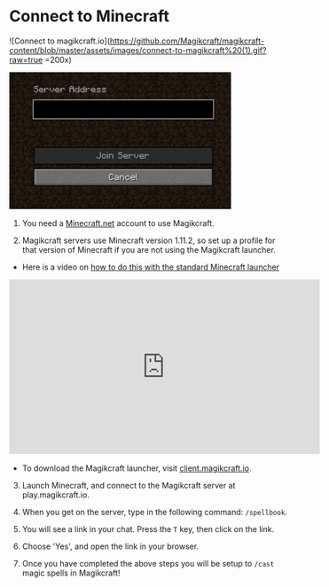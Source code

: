 # Connect to Minecraft

![Connect to magikcraft.io](https://github.com/Magikcraft/magikcraft-content/blob/master/assets/images/connect-to-magikcraft%20(1).gif?raw=true =200x)

<img src="https://github.com/Magikcraft/magikcraft-content/blob/master/assets/images/connect-to-magikcraft%20(1).gif?raw=true" alt="Connect to magikcraft.io" width="400"/>

1. You need a [Minecraft.net](www.minecraft.net) account to use Magikcraft. 

2. Magikcraft servers use Minecraft version 1.11.2, so set up a profile for that version of Minecraft if you are not using the Magikcraft launcher. 

  * Here is a video on [how to do this with the standard Minecraft launcher](https://www.youtube.com/watch?v=6L2dOeYA1e8)
  <iframe width="560" height="315" src="https://www.youtube.com/embed/6L2dOeYA1e8?rel=0" frameborder="0" allowfullscreen></iframe>
  
  * To download the Magikcraft launcher, visit [client.magikcraft.io](client.magikcraft.io).

3. Launch Minecraft, and connect to the Magikcraft server at play.magikcraft.io. 

4. When you get on the server, type in the following command: `/spellbook`.

5. You will see a link in your chat. Press the `T` key, then click on the link.

6. Choose 'Yes', and open the link in your browser.

7. Once you have completed the above steps you will be setup to `/cast` magic spells in Magikcraft! 

